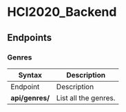 # HCI2020_Backend

## Endpoints

### Genres

| Syntax          | Description          |
| --------------- | -------------------- |
| Endpoint        | Description          |
| **api/genres/** | List all the genres. |
